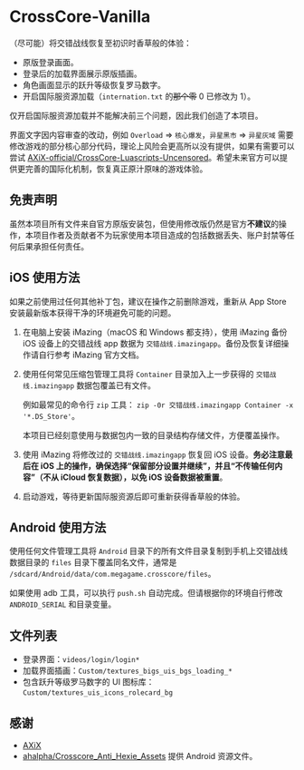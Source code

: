 # CrossCore-Vanilla

（尽可能）将交错战线恢复至初识时香草般的体验：

- 原版登录画面。
- 登录后的加载界面展示原版插画。
- 角色画面显示的跃升等级恢复罗马数字。
- 开启国际服资源加载（`internation.txt` 的~~那个零~~ 0 已修改为 1）。

仅开启国际服资源加载并不能解决前三个问题，因此我们创造了本项目。

界面文字因内容审查的改动，例如 `Overload` => `核心爆发`，`异星黑市` => `异星灰域` 需要修改游戏的部分核心部分代码，理论上风险会更高所以没有提供，如果有需要可以尝试 [AXiX-official/CrossCore-Luascripts-Uncensored](https://github.com/AXiX-official/CrossCore-Luascripts-Uncensored)。希望未来官方可以提供更完善的国际化机制，恢复真正原汁原味的游戏体验。

## 免责声明

虽然本项目所有文件来自官方原版安装包，但使用修改版仍然是官方**不建议**的操作，本项目作者及贡献者不为玩家使用本项目造成的包括数据丢失、账户封禁等任何后果承担任何责任。

## iOS 使用方法

如果之前使用过任何其他补丁包，建议在操作之前删除游戏，重新从 App Store 安装最新版本获得干净的环境避免可能的问题。

1. 在电脑上安装 iMazing（macOS 和 Windows 都支持），使用 iMazing 备份 iOS 设备上的交错战线 app 数据为 `交错战线.imazingapp`。备份及恢复详细操作请自行参考 iMazing 官方文档。
2. 使用任何常见压缩包管理工具将 `Container` 目录加入上一步获得的 `交错战线.imazingapp` 数据包覆盖已有文件。

   例如最常见的命令行 `zip` 工具： `zip -0r 交错战线.imazingapp Container -x '*.DS_Store'`。

   本项目已经刻意使用与数据包内一致的目录结构存储文件，方便覆盖操作。

3. 使用 iMazing 将修改过的 `交错战线.imazingapp` 恢复回 iOS 设备。**务必注意最后在 iOS 上的操作，确保选择“保留部分设置并继续”，并且“不传输任何内容”（不从 iCloud 恢复数据），以免 iOS 设备数据被重置**。
4. 启动游戏，等待更新国际服资源后即可重新获得香草般的体验。

## Android 使用方法

使用任何文件管理工具将  `Android` 目录下的所有文件目录复制到手机上交错战线数据目录的 `files` 目录下覆盖同名文件，通常是 `/sdcard/Android/data/com.megagame.crosscore/files`。

如果使用 adb 工具，可以执行 `push.sh` 自动完成。但请根据你的环境自行修改  `ANDROID_SERIAL` 和目录变量。

## 文件列表

- 登录界面：`videos/login/login*`
- 加载界面插画：`Custom/textures_bigs_uis_bgs_loading_*`
- 包含跃升等级罗马数字的 UI 图标库：`Custom/textures_uis_icons_rolecard_bg`

## 感谢

- [AXiX](https://github.com/AXiX-official)
- [ahalpha/Crosscore_Anti_Hexie_Assets](https://github.com/ahalpha/Crosscore_Anti_Hexie_Assets) 提供 Android 资源文件。
